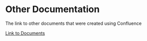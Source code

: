 # Other Documentation

The link to other documents that were created using Confluence

[Link to Documents](https://drive.google.com/drive/folders/1aDmtEUAPdynlk3G2WuZZg5q_thZDFQ0u?usp=sharing)
